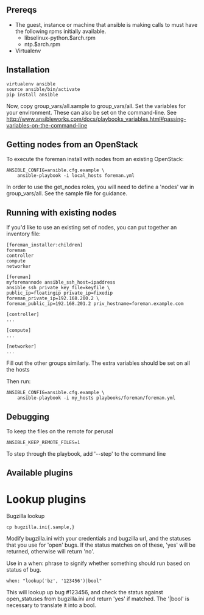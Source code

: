 Prereqs
-------

* The guest, instance or machine that ansible is making calls to must have the following rpms initially available.
    - libselinux-python.$arch.rpm
    - ntp.$arch.rpm
* Virtualenv

Installation
------------

    virtualenv ansible
    source ansible/bin/activate
    pip install ansible


Now, copy group_vars/all.sample to group_vars/all. Set the variables for your environment. These can also be set on the command-line. See 
http://www.ansibleworks.com/docs/playbooks_variables.html#passing-variables-on-the-command-line


Getting nodes from an OpenStack
-------------------------------
To execute the foreman install with nodes from an existing OpenStack:

    ANSIBLE_CONFIG=ansible.cfg.example \
        ansible-playbook -i local_hosts foreman.yml

In order to use the get_nodes roles, you will need to define a 'nodes' var in group_vars/all. See the sample file for guidance.

Running with existing nodes
---------------------------

If you'd like to use an existing set of nodes, you can put together an inventory file:

    [foreman_installer:children]
    foreman
    controller
    compute
    networker

    [foreman]
    myforemannode ansible_ssh_host=ipaddress ansible_ssh_private_key_file=keyfile \
    public_ip=floatingip private_ip=fixedip foreman_private_ip=192.168.200.2 \
    foreman_public_ip=192.168.201.2 priv_hostname=foreman.example.com

    [controller]
    ...

    [compute]
    ...

    [networker]
    ...


Fill out the other groups similarly. The extra variables should be set on all the hosts

Then run:


    ANSIBLE_CONFIG=ansible.cfg.example \
        ansible-playbook -i my_hosts playbooks/foreman/foreman.yml

Debugging
---------

To keep the files on the remote for perusal

    ANSIBLE_KEEP_REMOTE_FILES=1

To step through the playbook, add '--step' to the command line

Available plugins
-----------------

Lookup plugins
==============

Bugzilla lookup

    cp bugzilla.ini{.sample,}

Modify bugzilla.ini with your credentials and bugzilla url, and the statuses that you use for 'open' bugs. If the status matches on of these, 'yes' will be returned, otherwise will return 'no'.

Use in a when: phrase to signify whether something should run based on status of bug.

    when: "lookup('bz', '123456')|bool"

This will lookup up bug #123456, and check the status against open_statuses from bugzilla.ini and return 'yes' if matched. The '|bool' is necessary to translate it into a bool.
